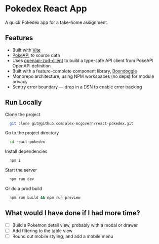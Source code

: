 
# Pokedex React App

A quick Pokedex app for a take-home assignment.


## Features

- Built with [Vite](https://vitejs.dev/)
- [PokeAPI](https://pokeapi.co/) to source data
- Uses [openapi-zod-client](https://www.npmjs.com/package/openapi-zod-client) to build a type-safe API client from PokeAPI OpenAPI definition
- Built with a feature-complete component library, [Boondoggle](https://boondoggle.design/)
- Monorepo architecture, using NPM workspaces (no deps) for module privacy 
- Sentry error boundary — drop in a DSN to enable error tracking

## Run Locally

Clone the project

```bash
  git clone git@github.com:alex-mcgovern/react-pokedex.git
```

Go to the project directory

```bash
  cd react-pokedex
```

Install dependencies

```bash
  npm i
```

Start the server

```bash
  npm run dev
```

Or do a prod build

```bash
  npm run build && npm run preview
```

## What would I have done if I had more time?

- [ ] Build a Pokemon detail view, probably with a modal or drawer
- [ ] Add filtering to the table view
- [ ] Round out mobile styling, and add a mobile menu